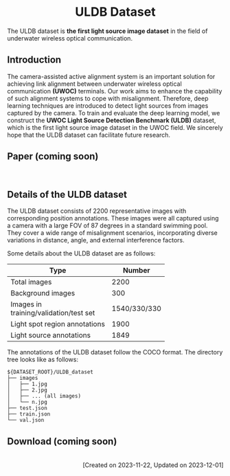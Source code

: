 ﻿# <div align="center"> ULDB Dataset</div>
The ULDB dataset is **the first light source image dataset** in the field of underwater wireless optical communication. <br>

## Introduction
The camera-assisted active alignment system is an important solution for achieving link alignment between underwater wireless optical communication **(UWOC)** terminals. 
Our work aims to enhance the capability of such alignment systems to cope with misalignment. 
Therefore, deep learning techniques are introduced to detect light sources from images captured by the camera.
To train and evaluate the deep learning model, we construct the **UWOC Light Source Detection Benchmark (ULDB)** dataset, 
which is the first light source image dataset in the UWOC field.
We sincerely hope that the ULDB dataset can facilitate future research.

## Paper (coming soon)
<br>

## Details of the ULDB dataset 
The ULDB dataset consists of 2200 representative images with corresponding position annotations.
These images were all captured using a camera with a large FOV of 87 degrees in a standard swimming pool. 
They cover a wide range of misalignment scenarios, incorporating diverse variations in distance, angle, and external interference factors.
<br>

Some details about the ULDB dataset are as follows:

|Type			|Number	|
|---------------|-------|
|Total images	|2200	|
|Background images	|300	|
|Images in<br>training/validation/test set	|1540/330/330	|
|Light spot region annotations	|1900	|
|Light source annotations	|1849	|

The annotations of the ULDB dataset follow the COCO format. 
The directory tree looks like as follows:
```
${DATASET_ROOT}/ULDB_dataset
├── images
│   ├── 1.jpg
│   ├── 2.jpg
│   ├── ... (all images)
│   └── n.jpg
├── test.json
├── train.json
└── val.json
````

## Download (coming soon)
<br>

<div align="right"> [Created on 2023-11-22, Updated on 2023-12-01] </div>

